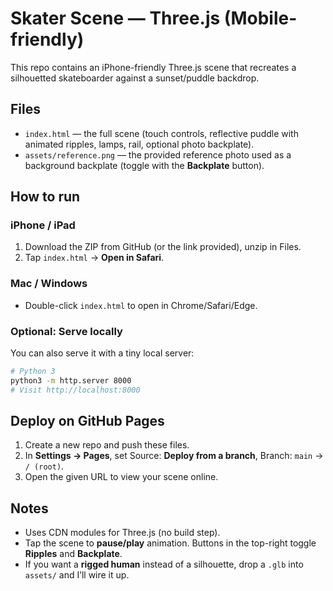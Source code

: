 # Skater Scene — Three.js (Mobile-friendly)

This repo contains an iPhone-friendly Three.js scene that recreates a silhouetted skateboarder against a sunset/puddle backdrop.

## Files
- `index.html` — the full scene (touch controls, reflective puddle with animated ripples, lamps, rail, optional photo backplate).
- `assets/reference.png` — the provided reference photo used as a background backplate (toggle with the **Backplate** button).

## How to run
### iPhone / iPad
1. Download the ZIP from GitHub (or the link provided), unzip in Files.
2. Tap `index.html` → **Open in Safari**.

### Mac / Windows
- Double-click `index.html` to open in Chrome/Safari/Edge.

### Optional: Serve locally
You can also serve it with a tiny local server:
```bash
# Python 3
python3 -m http.server 8000
# Visit http://localhost:8000
```

## Deploy on GitHub Pages
1. Create a new repo and push these files.
2. In **Settings → Pages**, set Source: **Deploy from a branch**, Branch: `main` → `/ (root)`.
3. Open the given URL to view your scene online.

## Notes
- Uses CDN modules for Three.js (no build step).
- Tap the scene to **pause/play** animation. Buttons in the top-right toggle **Ripples** and **Backplate**.
- If you want a **rigged human** instead of a silhouette, drop a `.glb` into `assets/` and I’ll wire it up.
